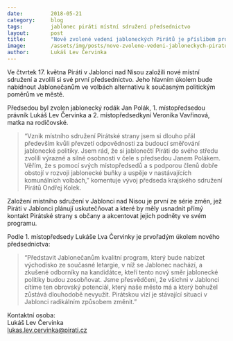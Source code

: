 ```yaml
---
date:         2018-05-21
category:     blog
tags:         jablonec piráti místní sdružení předsednictvo
layout:       post
title:        "Nově zvolené vedení jabloneckých Pirátů je příslibem probuzení zdejší politiky" 
image:        /assets/img/posts/nove-zvolene-vedeni-jabloneckych-piratu-je-prislibem-probuzeni-zdejsi-politiky.jpg
author:       Lukáš Lev Červinka
---
```


Ve čtvrtek 17. května Piráti v Jablonci nad Nisou založili nové místní sdružení a zvolili si své první předsednictvo. Jeho hlavním úkolem bude nabídnout Jablonečanům ve volbách alternativu k současným politickým poměrům ve městě.   

Předsedou byl zvolen jablonecký rodák Jan Polák, 1. místopředsedou právník Lukáš Lev Červinka a 2. místopředsedkyní Veronika Vavřinová, matka na rodičovské.

> “Vznik místního sdružení Pirátské strany jsem si dlouho přál především kvůli převzetí odpovědnosti za budoucí směřování jablonecké politiky. Jsem rád, že si jablonečtí Piráti do svého středu zvolili výrazné a silné osobnosti v čele s předsedou Janem Polákem. Věřím, že s pomocí svých místopředsedů a s podporou členů dobře obstojí v rozvoji jablonecké buňky a uspěje v nastávajících komunálních volbách,” komentuje vývoj předseda krajského sdružení Pirátů Ondřej Kolek.

Založení místního sdružení v Jablonci nad Nisou je první ze série změn, jež Piráti v Jablonci plánují uskutečňovat a které by měly usnadnit přímý kontakt Pirátské strany s občany a akcentovat jejich podněty ve svém programu.

Podle 1. místopředsedy Lukáše Lva Červinky je prvořadým úkolem nového předsednictva: 
>“Představit Jablonečanům kvalitní program, který bude nabízet východisko ze současné letargie, v níž se Jablonec nachází, a zkušené odborníky na kandidátce, kteří tento nový směr jablonecké politiky budou zosobňovat. Jsme přesvědčeni, že všichni v Jablonci cítíme ten obrovský potenciál, který naše město má a který bohužel zůstává dlouhodobě nevyužit. Pirátskou vizí je stávající situaci v Jablonci radikálním způsobem změnit.” 

Kontaktní osoba:  
Lukáš Lev Červinka  
lukas.lev.cervinka@pirati.cz
